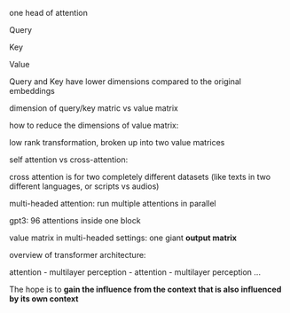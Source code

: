 one head of attention

Query 

Key

Value

Query and Key have lower dimensions compared to the original embeddings



dimension of query/key matric vs value matrix

how to reduce the dimensions of value matrix:

low rank transformation, broken up into two value matrices



self attention vs cross-attention:

cross attention is for two completely different datasets (like texts in two different languages, or scripts vs audios)



multi-headed attention: run multiple attentions in parallel

gpt3: 96 attentions inside one block

value matrix in multi-headed settings: one giant **output matrix**



overview of transformer architecture:

attention - multilayer perception - attention - multilayer perception ...

The hope is to **gain the influence from the context that is also influenced by its own context**